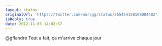 ```yaml
---
layout: status
originalUrl: 'https://twitter.com/marcgg/status/265454158168084482'
isReply: true
date: 2012-11-05 14:02:57
---
```


@gflandre Tout a fait, ça m'arrive chaque jour
